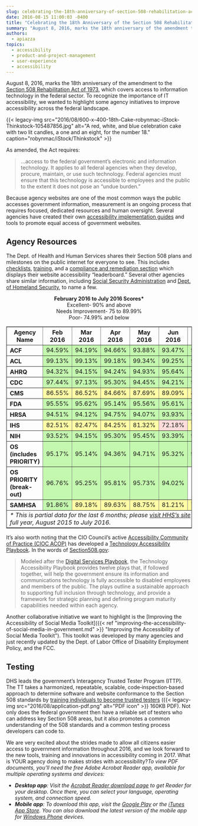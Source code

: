 ```yaml
---
slug: celebrating-the-18th-anniversary-of-section-508-rehabilitation-act
date: 2016-08-15 11:00:03 -0400
title: "Celebrating the 18th Anniversary of the Section 508 Rehabilitation Act"
summary: "August 8, 2016, marks the 18th anniversary of the amendment to the Section 508 Rehabilitation Act of 1973. To recognize the importance of IT accessibility, we wanted to highlight some agency initiatives to improve accessibility across the federal landscape."
authors:
  - apiazza
topics:
  - accessibility
  - product-and-project-management
  - user-experience
  - accessibility
---
```


August 8, 2016, marks the 18th anniversary of the amendment to the [Section 508 Rehabilitation Act of 1973](http://www.section508.gov/section-508-of-the-rehabilitation-act "Section 508 Rehabilitation Act of 1973"), which covers access to information technology in the federal sector. To recognize the importance of IT accessibility, we wanted to highlight some agency initiatives to improve accessibility across the federal landscape.

{{< legacy-img src="2016/08/600-x-400-18th-Cake-robynmac-iStock-Thinkstock-105487856.jpg" alt="A red, white, and blue celebration cake with two lit candles, a one and an eight, for the number 18." caption="robynmac/iStock/Thinkstock" >}} 

As amended, the Act requires:

> &#8230;access to the federal government&#8217;s electronic and information technology. It applies to all federal agencies when they develop, procure, maintain, or use such technology. Federal agencies must ensure that this technology is accessible to employees and the public to the extent it does not pose an &#8220;undue burden.&#8221;

Because agency websites are one of the most common ways the public accesses government information, measurement is an ongoing process that requires focused, dedicated resources and human oversight. Several agencies have created their own [accessibility implementation guides](https://section508.gov/agency-shared-guidance "accessibility implementation guides") and tools to promote equal access of government websites.

## Agency Resources

The Dept. of Health and Human Services shares their Section 508 plans and milestones on the public internet for everyone to see. This includes [checklists](http://www.hhs.gov/web/section-508/making-files-accessible/checklist/ "checklists"), [training](http://www.hhs.gov/web/section-508/training-in-508/index.html "training"), and a [compliance and remediation section](http://www.hhs.gov/web/section-508/compliance-and-remediation/index.html "compliance and remediation section") which displays their website accessibility “leaderboard.” Several other agencies share similar information, including [Social Security Administration](https://www.ssa.gov/accessibility/508_overview.html "Social Security Administration 508 Overview") and [Dept. of  Homeland Security](https://www.dhs.gov/accessibility "DHS accessibility notice"), to name a few.

<p style="text-align: center">
  <b>February 2016 to July 2016 Scores*</b><br /> Excellent- 90% and above<br /> Needs Improvement- 75 to 89.99%<br /> Poor- 74.99% and below
</p>

<table border="1" width="100%">
  <tr>
    <th style="text-align: center" scope="col">
      Agency<br /> Name
    </th>
    <th style="text-align: center" scope="col">
      Feb<br /> 2016
    </th>
    <th style="text-align: center" scope="col">
      Mar<br /> 2016
    </th>
    <th style="text-align: center" scope="col">
      Apr<br /> 2016
    </th>
    <th style="text-align: center" scope="col">
      May<br /> 2016
    </th>
    <th style="text-align: center" scope="col">
      Jun<br /> 2016
    </th>
    <th style="text-align: center" scope="col">
      Jul<br /> 2016
    </th>
  </tr>
  <tr>
    <th scope="row" align="left">
      ACF
    </th>
    <td style="background: #c4f8af;text-align: right">
      94.59%
    </td>
    <td style="background: #c4f8af;text-align: right">
      94.19%
    </td>
    <td style="background: #c4f8af;text-align: right">
      94.66%
    </td>
    <td style="background: #c4f8af;text-align: right">
      93.88%
    </td>
    <td style="background: #c4f8af;text-align: right">
      93.47%
    </td>
    <td style="background: #c4f8af;text-align: right">
      94.41%
    </td>
  </tr>
  <tr>
    <th scope="row" align="left">
      ACL
    </th>
    <td style="background: #c4f8af;text-align: right">
      99.13%
    </td>
    <td style="background: #c4f8af;text-align: right">
      99.13%
    </td>
    <td style="background: #c4f8af;text-align: right">
      99.18%
    </td>
    <td style="background: #c4f8af;text-align: right">
      99.34%
    </td>
    <td style="background: #c4f8af;text-align: right">
      99.25%
    </td>
    <td style="background: #c4f8af;text-align: right">
      98.99%
    </td>
  </tr>
  <tr>
    <th scope="row" align="left">
      AHRQ
    </th>
    <td style="background: #c4f8af;text-align: right">
      94.32%
    </td>
    <td style="background: #c4f8af;text-align: right">
      94.15%
    </td>
    <td style="background: #c4f8af;text-align: right">
      94.24%
    </td>
    <td style="background: #c4f8af;text-align: right">
      94.93%
    </td>
    <td style="background: #c4f8af;text-align: right">
      95.64%
    </td>
    <td style="background: #c4f8af;text-align: right">
      94.86%
    </td>
  </tr>
  <tr>
    <th scope="row" align="left">
      CDC
    </th>
    <td style="background: #c4f8af;text-align: right">
      97.44%
    </td>
    <td style="background: #c4f8af;text-align: right">
      97.13%
    </td>
    <td style="background: #c4f8af;text-align: right">
      95.30%
    </td>
    <td style="background: #c4f8af;text-align: right">
      94.45%
    </td>
    <td style="background: #c4f8af;text-align: right">
      94.21%
    </td>
    <td style="background: #c4f8af;text-align: right">
      94.49%
    </td>
  </tr>
  <tr>
    <th scope="row" align="left">
      CMS
    </th>
    <td style="background: #fffca6;text-align: right">
      86.55%
    </td>
    <td style="background: #fffca6;text-align: right">
      86.52%
    </td>
    <td style="background: #fffca6;text-align: right">
      84.66%
    </td>
    <td style="background: #fffca6;text-align: right">
      87.69%
    </td>
    <td style="background: #fffca6;text-align: right">
      89.09%
    </td>
    <td style="background: #fffca6;text-align: right">
      89.26%
    </td>
  </tr>
  <tr>
    <th scope="row" align="left">
      FDA
    </th>
    <td style="background: #c4f8af;text-align: right">
      95.55%
    </td>
    <td style="background: #c4f8af;text-align: right">
      95.62%
    </td>
    <td style="background: #c4f8af;text-align: right">
      95.14%
    </td>
    <td style="background: #c4f8af;text-align: right">
      95.56%
    </td>
    <td style="background: #c4f8af;text-align: right">
      95.61%
    </td>
    <td style="background: #c4f8af;text-align: right">
      95.53%
    </td>
  </tr>
  <tr>
    <th scope="row" align="left">
      HRSA
    </th>
    <td style="background: #c4f8af;text-align: right">
      94.51%
    </td>
    <td style="background: #c4f8af;text-align: right">
      94.12%
    </td>
    <td style="background: #c4f8af;text-align: right">
      94.75%
    </td>
    <td style="background: #c4f8af;text-align: right">
      94.07%
    </td>
    <td style="background: #c4f8af;text-align: right">
      93.93%
    </td>
    <td style="background: #c4f8af;text-align: right">
      94.10%
    </td>
  </tr>
  <tr>
    <th scope="row" align="left">
      IHS
    </th>
    <td style="background: #fffca6;text-align: right">
      82.51%
    </td>
    <td style="background: #fffca6;text-align: right">
      82.47%
    </td>
    <td style="background: #fffca6;text-align: right">
      84.25%
    </td>
    <td style="background: #fffca6;text-align: right">
      81.32%
    </td>
    <td style="background: #ffdcdb;text-align: right">
      72.18%
    </td>
    <td style="background: #fffca6;text-align: right">
      75.64%
    </td>
  </tr>
  <tr>
    <th scope="row" align="left">
      NIH
    </th>
    <td style="background: #c4f8af;text-align: right">
      93.52%
    </td>
    <td style="background: #c4f8af;text-align: right">
      94.15%
    </td>
    <td style="background: #c4f8af;text-align: right">
      95.30%
    </td>
    <td style="background: #c4f8af;text-align: right">
      95.45%
    </td>
    <td style="background: #c4f8af;text-align: right">
      93.39%
    </td>
    <td style="background: #c4f8af;text-align: right">
      90.66%
    </td>
  </tr>
  <tr>
    <th scope="row" align="left">
      OS<br /> (includes PRIORITY)
    </th>
    <td style="background: #c4f8af;text-align: right">
      95.17%
    </td>
    <td style="background: #c4f8af;text-align: right">
      95.14%
    </td>
    <td style="background: #c4f8af;text-align: right">
      94.36%
    </td>
    <td style="background: #c4f8af;text-align: right">
      94.71%
    </td>
    <td style="background: #c4f8af;text-align: right">
      95.32%
    </td>
    <td style="background: #c4f8af;text-align: right">
      92.41%
    </td>
  </tr>
  <tr>
    <th scope="row" align="left">
      OS<br /> PRIORITY<br /> (break-out)
    </th>
    <td style="background: #c4f8af;text-align: right">
      96.76%
    </td>
    <td style="background: #c4f8af;text-align: right">
      95.25%
    </td>
    <td style="background: #c4f8af;text-align: right">
      95.81%
    </td>
    <td style="background: #c4f8af;text-align: right">
      95.73%
    </td>
    <td style="background: #c4f8af;text-align: right">
      94.02%
    </td>
  </tr>
  <tr>
    <th scope="row" align="left">
      SAMHSA
    </th>
    <td style="background: #c4f8af;text-align: right">
      91.86%
    </td>
    <td style="background: #fffca6;text-align: right">
      89.18%
    </td>
    <td style="background: #fffca6;text-align: right">
      89.63%
    </td>
    <td style="background: #fffca6;text-align: right">
      88.75%
    </td>
    <td style="background: #fffca6;text-align: right">
      81.21%
    </td>
    <td style="background: #fffca6;text-align: right">
      79.24%
    </td>
  </tr>
  <tr>
    <td colspan="7" scope="row" align="left">
      <em>* This is partial data for the last 6 months; please <a title="View 508 Compliance Leaderboards" href="http://www.hhs.gov/web/section-508/compliance-and-remediation/leaderboards/index.html">visit HHS’s site</a> for the full year, August 2015 to July 2016.</em>
    </td>
  </tr>
</table>

It’s also worth noting that the CIO Council’s active [Accessibility Community of Practice (CIOC ACOP)](https://cio.gov/about/groups/accessibility-cop/ "Accessibility Community of Practice") has developed a [Technology Accessibility Playbook](http://section508.gov/content/it-accessibility-playbook "Technology Accessibility Playbook"). In the words of [Section508.gov](https://www.section508.gov "Section 508 website"):

> Modeled after the [Digital Services Playbook](https://playbook.cio.gov/ "Digital Services Playbook"), the Technology Accessibility Playbook provides twelve plays that, if followed together, will help the government ensure its information and communications technology is fully accessible to disabled employees and members of the public. The plays outline a sustainable approach to supporting full inclusion through technology, and provide a framework for strategic planning and defining program maturity capabilities needed within each agency.

Another collaborative initiative we want to highlight is the [Improving the Accessibility of Social Media Toolkit]({{< ref "improving-the-accessibility-of-social-media-in-government.md" >}} "Improving the Accessibility of Social Media Toolkit"). This toolkit was developed by many agencies and just recently updated by the Dept. of Labor Office of Disability Employment Policy, and the FCC.

## Testing

DHS leads the government’s Interagency Trusted Tester Program (ITTP). The TT takes a harmonized, repeatable, scalable, code‐inspection‐based approach to determine software and website conformance to the Section 508 standards by [training individuals to become trusted testers](https://www.dhs.gov/sites/default/files/publications/Trusted_Tester_Fact_Sheet_0.pdf "Trusted Tester Fact Sheet PDF file") ({{< legacy-img src="2016/08/application-pdf.png" alt="PDF icon" >}} 160KB PDF). Not only does the federal government then have a reliable set of testers who can address key Section 508 areas, but it also promotes a common understanding of the 508 standards and a common testing process developers can code to.

We are very excited about the strides made to allow all citizens easier access to government information throughout 2016, and we look forward to the new tools, training and innovations in accessibility coming in 2017. What is YOUR agency doing to makes strides with accessibility?_To view PDF documents, you&#8217;ll need the free Adobe Acrobat Reader app, available for multiple operating systems and devices:_

  * _**Desktop app**: Visit the [Acrobat Reader download page](http://get.adobe.com/reader/ "Download Acrobat Reader for your computer") to get Reader for your desktop. Once there, you can select your language, operating system, and connection speed._
  * _**Mobile app**: To download this app, visit the [Google Play](https://play.google.com/store/apps/details?id=com.adobe.reader "Download Acrobat Reader for Android mobile devices") or the [iTunes App Store](https://itunes.apple.com/app/adobe-reader/id469337564?mt=8 "Download Acrobat Reader for Apple mobile devices"). You can also download the latest version of the mobile app for [Windows Phone](http://www.windowsphone.com/s?appid=134e363e-8811-44be-b1e3-d8a0c60d4692 "Download Acrobat Reader for Windows mobile devices") devices._
